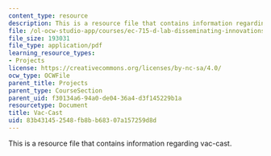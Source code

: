 ```yaml
---
content_type: resource
description: This is a resource file that contains information regarding vac-cast.
file: /ol-ocw-studio-app/courses/ec-715-d-lab-disseminating-innovations-for-the-common-good-spring-2007/83b431452548fb8bb68307a157259d8d_MITEC_715S07_vaccast.pdf
file_size: 193031
file_type: application/pdf
learning_resource_types:
- Projects
license: https://creativecommons.org/licenses/by-nc-sa/4.0/
ocw_type: OCWFile
parent_title: Projects
parent_type: CourseSection
parent_uid: f30134a6-94a0-de04-36a4-d3f145229b1a
resourcetype: Document
title: Vac-Cast
uid: 83b43145-2548-fb8b-b683-07a157259d8d
---
```

This is a resource file that contains information regarding vac-cast.